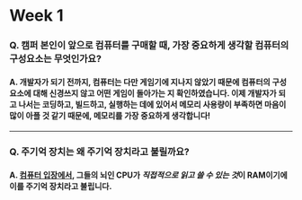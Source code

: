 # Week 1

### Q. 캠퍼 본인이 앞으로 컴퓨터를 구매할 때, 가장 중요하게 생각할 컴퓨터의 구성요소는 무엇인가요?

#### A. 개발자가 되기 전까지, 컴퓨터는 다만 게임기에 지나지 않았기 때문에 컴퓨터의 구성요소에 대해 신경쓰지 않고 어떤 게임이 돌아가는 지 확인하였습니다. 이제 개발자가 되고 나서는 코딩하고, 빌드하고, 실행하는 데에 있어서 메모리 사용량이 부족하면 마음이 많이 아플 것 같기 때문에, <strong>메모리</strong>를 가장 중요하게 생각합니다!
***
### Q. 주기억 장치는 왜 주기억 장치라고 불릴까요?

#### A. <u>컴퓨터 입장에서</u>, 그들의 뇌인 CPU가 *직접적으로 읽고 쓸 수 있는 것*이 RAM이기에 이를 주기억 장치라고 불립니다.
